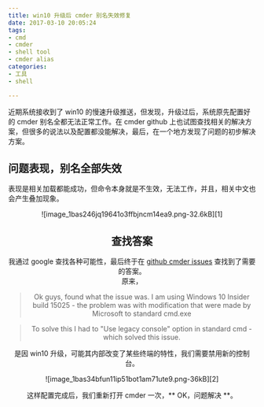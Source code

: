 ```yaml
---
title: win10 升级后 cmder 别名失效修复
date: 2017-03-10 20:05:24
tags:
- cmd
- cmder
- shell tool
- cmder alias
categories:
- 工具
- shell

---
```

近期系统接收到了 win10 的慢速升级推送，但发现，升级过后，系统原先配置好的 cmder 别名全都无法正常工作。在 cmder github 上也试图查找相关的解决方案，但很多的说法以及配置都没能解决，最后，在一个地方发现了问题的初步解决方案。
<!-- more -->

## 问题表现，别名全部失效
表现是相关加载都能成功，但命令本身就是不生效，无法工作，并且，相关中文也会产生叠加现象。
<center>![image_1bas246jq19641o3ffbjncm14ea9.png-32.6kB][1]

## 查找答案
我通过 google 查找各种可能性，最后终于在 [github cmder issues](https://github.com/cmderdev/cmder/issues/1257) 查找到了需要的答案。  
原来，
> Ok guys, found what the issue was.
I am using Windows 10 Insider build 15025 - the problem was with modification that were made by Microsoft to standard cmd.exe

> To solve this I had to "Use legacy console" option in standard cmd - which solved this issue.

是因 win10 升级，可能其内部改变了某些终端的特性，我们需要禁用新的控制台。
<center>![image_1bas34bfun11ip51bot1am71ute9.png-36kB][2]

这样配置完成后，我们重新打开 cmder 一次，** OK，问题解决 **。


  [1]: http://static.zybuluo.com/lfire/39hqqx5xswsstbpa6ayc620y/image_1bas246jq19641o3ffbjncm14ea9.png
  [2]: http://static.zybuluo.com/lfire/xew1dq4a9von8309oqczgpij/image_1bas34bfun11ip51bot1am71ute9.png